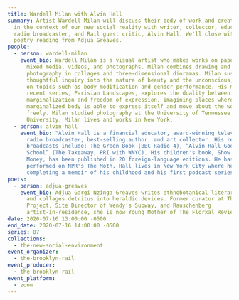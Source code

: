 ```yaml
---
title: Wardell Milan with Alvin Hall
summary: Artist Wardell Milan will discuss their body of work and creative life
  in the context of our new social reality with writer, collector, educator,
  radio broadcaster, and Rail guest critic, Alvin Hall. We'll close with a
  poetry reading from Adjua Greaves.
people:
  - person: wardell-milan
    event_bio: Wardell Milan is a visual artist who makes works on paper, painting,
      mixed media, videos, and photographs. Milan combines drawing and
      photography in collages and three-dimensional dioramas. Milan sustains a
      thoughtful inquiry into the nature of beauty and the unconscious, touching
      on topics such as body modification and gender performance. His most
      recent series, Parisian Landscapes, explores the duality between
      marginalization and freedom of expression, imagining places where the
      marginalized body is able to express itself and move about the world
      freely. Milan studied photography at the University of Tennessee and Yale
      University. Milan lives and works in New York.
  - person: alvin-hall
    event_bio: "Alvin Hall is a financial educator, award-winning television and
      radio broadcaster, best-selling author, and art collector. His recent
      broadcasts include: The Green Book (BBC Radio 4), “Alvin Hall Goes Back to
      School” (The Takeaway, PRI with WNYC). His children's book, Show Me the
      Money, has been published in 20 foreign-language editions. He has
      performed on NPR's The Moth. Hall lives in New York City where he's
      completing a memoir of his childhood and his first podcast series."
poets:
  - person: adjua-greaves
    event_bio: Adjua Gargi Nzinga Greaves writes ethnobotanical literary criticism
      and collages detritus into heraldic devices. Former curator at The Poetry
      Project, Site Director of Wendy's Subway, and Rauschenberg
      artist-in-residence, she is now Young Mother of The Florxal Review.
date: 2020-07-16 13:00:00 -0500
end_date: 2020-07-16 14:00:00 -0500
series: 87
collections:
  - the-new-social-environment
event_organizer:
  - the-brooklyn-rail
event_producer:
  - the-brooklyn-rail
event_platform:
  - zoom
---
```

